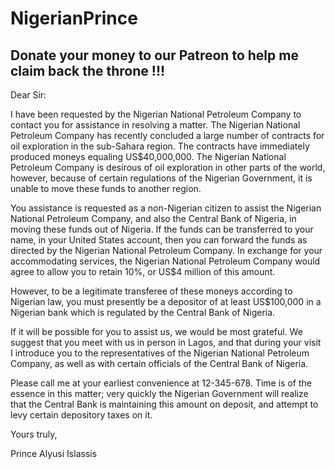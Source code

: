 # NigerianPrince

## Donate your money to our Patreon to help me claim back the throne !!!

Dear Sir:

I have been requested by the Nigerian National Petroleum Company to contact you for assistance in resolving a matter. The Nigerian National Petroleum Company has recently concluded a large number of contracts for oil exploration in the sub-Sahara region. The contracts have immediately produced moneys equaling US$40,000,000. The Nigerian National Petroleum Company is desirous of oil exploration in other parts of the world, however, because of certain regulations of the Nigerian Government, it is unable to move these funds to another region.

You assistance is requested as a non-Nigerian citizen to assist the Nigerian National Petroleum Company, and also the Central Bank of Nigeria, in moving these funds out of Nigeria. If the funds can be transferred to your name, in your United States account, then you can forward the funds as directed by the Nigerian National Petroleum Company. In exchange for your accommodating services, the Nigerian National Petroleum Company would agree to allow you to retain 10%, or US$4 million of this amount.

However, to be a legitimate transferee of these moneys according to Nigerian law, you must presently be a depositor of at least US$100,000 in a Nigerian bank which is regulated by the Central Bank of Nigeria.

If it will be possible for you to assist us, we would be most grateful. We suggest that you meet with us in person in Lagos, and that during your visit I introduce you to the representatives of the Nigerian National Petroleum Company, as well as with certain officials of the Central Bank of Nigeria.

Please call me at your earliest convenience at 12-345-678. Time is of the essence in this matter; very quickly the Nigerian Government will realize that the Central Bank is maintaining this amount on deposit, and attempt to levy certain depository taxes on it.

Yours truly,

Prince Alyusi Islassis
